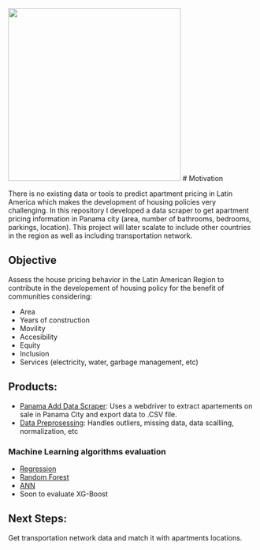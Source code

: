 <img src='https://user-images.githubusercontent.com/54486202/199816336-e16ea740-ae0c-4128-8633-0ded391a411c.png' width=350/>
# Motivation

There is no existing data or tools to predict apartment pricing in Latin America which makes the development of housing policies very challenging. In this repository I developed a data scraper to get apartment pricing information in Panama city (area, number of bathrooms, bedrooms, parkings, location). This project will later scalate to include other countries in the region as well as including transportation network.

## Objective
Assess the house pricing behavior in the Latin American Region to contribute in the developement of housing policy for the benefit of communities considering:
- Area
- Years of construction
- Movility 
- Accesibility 
- Equity
- Inclusion
- Services (electricity, water, garbage management, etc)

## Products:
- [Panama Add Data Scraper](https://github.com/agustingu/Panama_House_Pricing/blob/main/data_scraping.ipynb): Uses a webdriver to extract apartements on sale in Panama City and export data to .CSV file.
- [Data Preprosessing](https://github.com/agustingu/Panama_House_Pricing/blob/main/data_preprocessing.ipynb): Handles outliers, missing data, data scallling, normalization, etc

### Machine Learning algorithms evaluation
- [Regression](https://github.com/agustingu/Panama_House_Pricing/blob/main/Regression.ipynb)
- [Random Forest](https://github.com/agustingu/Panama_House_Pricing/blob/main/Random_Forest.ipynb)
- [ANN](https://github.com/agustingu/Panama_House_Pricing/blob/main/ANN.ipynb)
- Soon to evaluate XG-Boost
## Next Steps:
Get transportation network data and match it with apartments locations.

